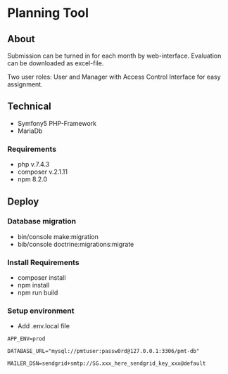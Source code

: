 # Planning Tool

## About

Submission can be turned in for each month by web-interface. Evaluation can be downloaded as excel-file.

Two user roles: User and Manager with Access Control Interface for easy assignment.

## Technical

- Symfony5 PHP-Framework
- MariaDb

### Requirements

- php v.7.4.3
- composer v.2.1.11
- npm 8.2.0

## Deploy

### Database migration

- bin/console make:migration
- bib/console doctrine:migrations:migrate

### Install Requirements
- composer install
- npm install
- npm run build

### Setup environment
- Add .env.local file
```
APP_ENV=prod

DATABASE_URL="mysql://pmtuser:passw0rd@127.0.0.1:3306/pmt-db"

MAILER_DSN=sendgrid+smtp://SG.xxx_here_sendgrid_key_xxx@default
```